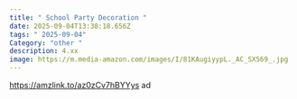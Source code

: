 ```yaml
---
title: " School Party Decoration "
date: 2025-09-04T13:38:18.656Z
tags: " 2025-09-04"
Category: "other "
description: 4.xx
image: https://m.media-amazon.com/images/I/81KAugiyypL._AC_SX569_.jpg
---
```

https://amzlink.to/az0zCv7hBYYys ad
